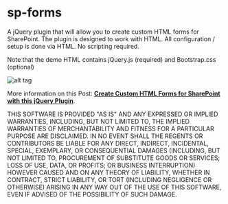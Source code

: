 # sp-forms

A jQuery plugin that will allow you to create custom HTML forms for SharePoint. The plugin is designed to work with HTML. All configuration / setup is done via HTML. No scripting required.

Note that the demo HTML contains jQuery.js (required) and Bootstrap.css (optional)

![alt tag](http://michaelsoriano.com/wp-content/uploads/2017/11/submit.gif)

More information on this Post: [**Create Custom HTML Forms for SharePoint with this jQuery Plugin**](http://michaelsoriano.com/sharepoint-forms-custom-html/).

THIS SOFTWARE IS PROVIDED "AS IS" AND ANY EXPRESSED OR IMPLIED WARRANTIES, INCLUDING, BUT NOT LIMITED TO, THE IMPLIED WARRANTIES OF MERCHANTABILITY AND FITNESS FOR A PARTICULAR PURPOSE ARE DISCLAIMED. IN NO EVENT SHALL THE REGENTS OR CONTRIBUTORS BE LIABLE FOR ANY DIRECT, INDIRECT, INCIDENTAL, SPECIAL, EXEMPLARY, OR CONSEQUENTIAL DAMAGES (INCLUDING, BUT NOT LIMITED TO, PROCUREMENT OF SUBSTITUTE GOODS OR SERVICES; LOSS OF USE, DATA, OR PROFITS; OR BUSINESS INTERRUPTION)
HOWEVER CAUSED AND ON ANY THEORY OF LIABILITY, WHETHER IN CONTRACT, STRICT LIABILITY, OR TORT (INCLUDING NEGLIGENCE OR OTHERWISE) ARISING IN ANY WAY OUT OF THE USE OF THIS SOFTWARE, EVEN IF ADVISED OF THE POSSIBILITY OF SUCH DAMAGE.
